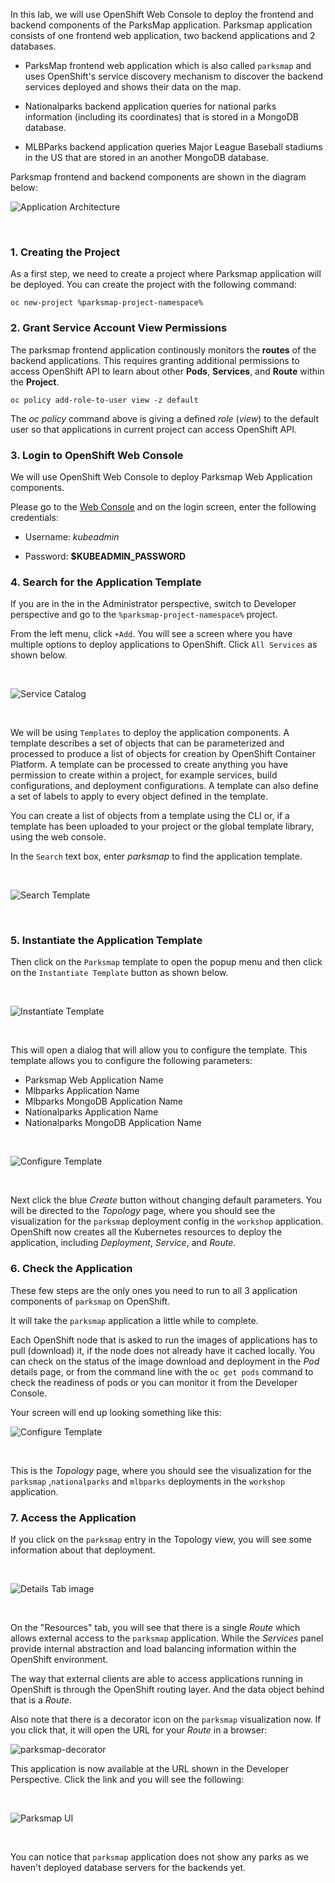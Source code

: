 In this lab, we will use OpenShift Web Console to deploy the frontend and backend components of the ParksMap application. 
Parksmap application consists of one frontend web application, two backend applications and 2 databases. 

- ParksMap frontend web application which is also called `parksmap` and uses OpenShift's service discovery mechanism to discover the backend services deployed and shows their data on the map.

- Nationalparks backend application queries for national parks information (including its
coordinates) that is stored in a MongoDB database. 

- MLBParks backend application queries Major League Baseball stadiums in the US that are stored in an another MongoDB database.

Parksmap frontend and backend components are shown in the diagram below:
 <br/>

![Application Architecture](img/roadshow-app-architecture-main.png)  

 <br/>

### 1. Creating the Project

As a first step, we need to create a project where Parksmap application will be deployed. 
You can create the project with the following command:

```execute
oc new-project %parksmap-project-namespace%
```

### 2.  Grant Service Account View Permissions

The parksmap frontend application continously monitors the **routes** of the backend applications. This requires granting additional permissions to access OpenShift API to learn about other **Pods**, **Services**, and **Route** within the **Project**. 


```execute
oc policy add-role-to-user view -z default
```

The *oc policy* command above is giving a defined _role_ (*view*) to the default user so that applications in current project can access OpenShift API.

### 3. Login to OpenShift Web Console

We will use OpenShift Web Console to deploy Parksmap Web Application components. 

Please go to the [Web Console](http://console-openshift-console.%cluster_subdomain%/k8s/cluster/projects) 
and on the login screen, enter the following credentials:

- Username: *kubeadmin*

- Password: **$KUBEADMIN_PASSWORD** 

### 4.  Search for the Application Template

If you are in the in the Administrator perspective, switch to Developer perspective and go to the `%parksmap-project-namespace%` project. 

From the left menu, click `+Add`. You will see a screen where you have multiple options to deploy applications to OpenShift. Click `All Services` as shown below.

 <br/>

![Service Catalog](img/parksmap-all-services.png)  

 <br/> 

We will be using `Templates` to deploy the application components. A template describes a set of objects that can be parameterized 
and processed to produce a list of objects for creation by OpenShift Container Platform. 
A template can be processed to create anything you have permission to create within a project, for example services, build configurations, and deployment configurations. A template can also define a set of labels to apply to every object defined in the template.

You can create a list of objects from a template using the CLI or, if a template has been uploaded to your project or the global template library, using the web console.

In the `Search` text box, enter *parksmap* to find the application template. 

 <br/>

![Search Template](img/parksmap-search-template.png)  

 <br/>

### 5. Instantiate the Application Template

Then click on the `Parksmap` template to open the popup menu and then click on the `Instantiate Template` button as shown below.

 <br/>

![Instantiate Template](img/parksmap-instantiate-template.png)  

 <br/>

This will open a dialog that will allow you to configure the template. This template allows you to configure the following parameters:

- Parksmap Web Application Name
- Mlbparks Application Name
- Mlbparks MongoDB Application Name
- Nationalparks Application Name
- Nationalparks MongoDB Application Name
 <br/>

![Configure Template](img/parksmap-application-template.png)  

 <br/>

Next click the blue *Create* button without changing default parameters. You will be directed to the *Topology* page, where you should see the visualization for the `parksmap` deployment config in the `workshop` application. 
OpenShift now creates all the Kubernetes resources to deploy the application, including *Deployment*, *Service*, and *Route*.


### 6. Check the Application

These few steps are the only ones you need to run to all 3 application components of `parksmap` on OpenShift. 

It will take the `parksmap` application a little while to complete. 

Each OpenShift node that is asked to run the images of applications has to pull (download) it, if the node does not already have it cached locally. You can check on the status of the image download and deployment in the *Pod* details page, or from the command line with the `oc get pods` command to check the readiness of pods or you can monitor it from the Developer Console.

Your screen will end up looking something like this:
 <br/> 

![Configure Template](img/parksmap-topology-1.png)   

 <br/>

This is the *Topology* page, where you should see the visualization for the `parksmap` ,`nationalparks`  and `mlbparks` deployments in the `workshop` application.


### 7. Access the Application

If you click on the `parksmap` entry in the Topology view, you will see some information about that deployment. 

 <br/>

![Details Tab image](img/parksmap-topology-route.png)

 <br/>

On the "Resources" tab, you will see that there is a single *Route* which allows external access to the `parksmap` application. While  the *Services* panel provide internal abstraction and load balancing information within the OpenShift environment.  

The way that external clients are able to access applications running in OpenShift is through the OpenShift routing layer. And the data object behind that is a *Route*.

Also note that there is a decorator icon on the `parksmap` visualization now. If you click that, it will open the URL for your *Route* in a browser:

![parksmap-decorator](/Users/august/Documents/work/fpm/ocp4_aio_role_deploy_cnvlab/files/lab/workshop/content/img/parksmap-decorator.png) 

This application is now available at the URL shown in the Developer Perspective. Click the link and you will see the following:

 <br/>

![Parksmap UI](img/parksmap-view-not-working.png)

 <br/>

You can notice that `parksmap` application does not show any parks as we haven't deployed database servers for the backends yet. 




